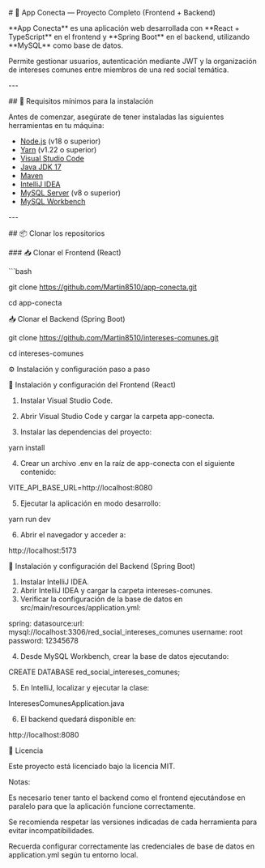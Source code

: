 \# 📡 App Conecta — Proyecto Completo (Frontend + Backend)

\*\*App Conecta\*\* es una aplicación web desarrollada con \*\*React + TypeScript\*\* en el frontend y \*\*Spring Boot\*\* en el backend, utilizando \*\*MySQL\*\* como base de datos.

Permite gestionar usuarios, autenticación mediante JWT y la organización de intereses comunes entre miembros de una red social temática.

\---

\## 📌 Requisitos mínimos para la instalación

Antes de comenzar, asegúrate de tener instaladas las siguientes herramientas en tu máquina:

- [Node.js](https://nodejs.org/en) (v18 o superior)
- [Yarn](https://classic.yarnpkg.com/lang/en/docs/install/) (v1.22 o superior)
- [Visual Studio Code](https://code.visualstudio.com/)
- [Java JDK 17](https://adoptium.net/)
- [Maven](https://maven.apache.org/)
- [IntelliJ IDEA](https://www.jetbrains.com/idea/)
- [MySQL Server](https://dev.mysql.com/downloads/mysql/) (v8 o superior)
- [MySQL Workbench](https://dev.mysql.com/downloads/workbench/)

\---

\## 📦 Clonar los repositorios

\### 📥 Clonar el Frontend (React)

\```bash

git clone https://github.com/Martin8510/app-conecta.git

cd app-conecta

📥 Clonar el Backend (Spring Boot)

git clone https://github.com/Martin8510/intereses-comunes.git

cd intereses-comunes

⚙️ Instalación y configuración paso a paso

🚀 Instalación y configuración del Frontend (React)

1. Instalar Visual Studio Code.
2. Abrir Visual Studio Code y cargar la carpeta app-conecta.

3. Instalar las dependencias del proyecto:

yarn install

4. Crear un archivo .env en la raíz de app-conecta con el siguiente contenido:

VITE_API_BASE_URL=http://localhost:8080

5. Ejecutar la aplicación en modo desarrollo:

yarn run dev

6. Abrir el navegador y acceder a:

http://localhost:5173

🚀 Instalación y configuración del Backend (Spring Boot)

1. Instalar IntelliJ IDEA.
2. Abrir IntelliJ IDEA y cargar la carpeta intereses-comunes.
3. Verificar la configuración de la base de datos en src/main/resources/application.yml:

spring:
datasource:url: mysql://localhost:3306/red_social_intereses_comunes
username: root
password: 12345678

4. Desde MySQL Workbench, crear la base de datos ejecutando:

CREATE DATABASE red_social_intereses_comunes;

5. En IntelliJ, localizar y ejecutar la clase:

InteresesComunesApplication.java

6. El backend quedará disponible en:

http://localhost:8080

📄 Licencia

Este proyecto está licenciado bajo la licencia MIT.

Notas:

Es necesario tener tanto el backend como el frontend ejecutándose en paralelo para que la aplicación funcione correctamente.

Se recomienda respetar las versiones indicadas de cada herramienta para evitar incompatibilidades.

Recuerda configurar correctamente las credenciales de base de datos en application.yml según tu entorno local.
